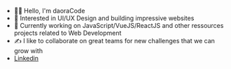 - 👋🏼 Hello, I'm daoraCode
- 🌈 Interested in UI/UX Design and building impressive websites
- 🚀 Currently working on JavaScript/VueJS/ReactJS and other ressources projects related to Web Development
- ✍️ I like to collaborate on great teams for new challenges that we can grow with
- [Linkedin](https://www.linkedin.com/in/severinmboukou)

<!---
daoraCode/daoraCode is a ✨ special ✨ repository because its `README.md` (this file) appears on your GitHub profile.
You can click the Preview link to take a look at your changes.
--->
